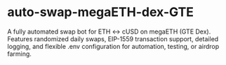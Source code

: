# auto-swap-megaETH-dex-GTE
A fully automated swap bot for ETH ↔ cUSD on megaETH (GTE Dex). Features randomized daily swaps, EIP-1559 transaction support, detailed logging, and flexible .env configuration for automation, testing, or airdrop farming.
